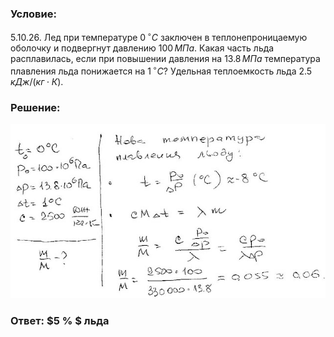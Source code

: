 ###  Условие:

$5.10.26.$ Лед при температуре $0 \,^{\circ}С$ заключен в теплонепроницаемую оболочку и подвергнут давлению $100 \,МПа$. Какая часть льда расплавилась, если при повышении давления на $13.8 \,МПа$ температура плавления льда понижается на $1 \,^{\circ}С$? Удельная теплоемкость льда $2.5 \,кДж/(кг \cdot К)$.

###  Решение:

![|640x355, 67%](../../img/5.10.26/1.jpg)

###  Ответ: $5 \% $ льда